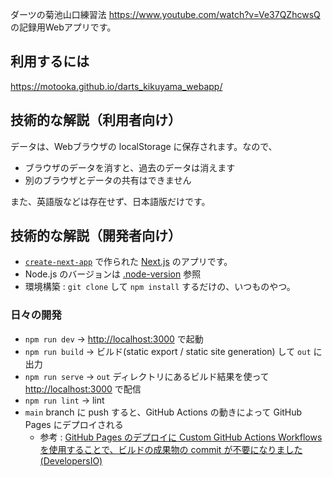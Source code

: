 ダーツの菊池山口練習法 https://www.youtube.com/watch?v=Ve37QZhcwsQ の記録用Webアプリです。

## 利用するには
https://motooka.github.io/darts_kikuyama_webapp/

## 技術的な解説（利用者向け）
データは、Webブラウザの localStorage に保存されます。なので、

- ブラウザのデータを消すと、過去のデータは消えます
- 別のブラウザとデータの共有はできません

また、英語版などは存在せず、日本語版だけです。

## 技術的な解説（開発者向け）
- [`create-next-app`](https://nextjs.org/docs/app/api-reference/cli/create-next-app) で作られた [Next.js](https://nextjs.org) のアプリです。
- Node.js のバージョンは [.node-version](.node-version) 参照
- 環境構築 : `git clone` して `npm install` するだけの、いつものやつ。

### 日々の開発
- `npm run dev` → [http://localhost:3000](http://localhost:3000) で起動
- `npm run build` → ビルド(static export / static site generation) して `out` に出力 
- `npm run serve` → `out` ディレクトリにあるビルド結果を使って [http://localhost:3000](http://localhost:3000) で配信
- `npm run lint` → lint
- `main` branch に push すると、GitHub Actions の動きによって GitHub Pages にデプロイされる
  - 参考 : [GitHub Pages のデプロイに Custom GitHub Actions Workflows を使用することで、ビルドの成果物の commit が不要になりました (DevelopersIO)](https://dev.classmethod.jp/articles/github-pages-by-actions/)
